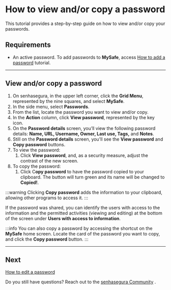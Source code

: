 # How to view and/or copy a password

This tutorial provides a step-by-step guide on how to view and/or copy your passwords.

## Requirements

* An active password. To add passwords to **MySafe**, access [How to add a password](/v3-32/docs/mysafe-passwords-add) tutorial.

***
## View and/or copy a password

1. On senhasegura, in the upper left corner, click the **Grid Menu**, represented by the nine squares, and select **MySafe**.
2. In the side menu, select **Passwords**.
3. From the list, locate the password you want to view and/or copy.
4. In the **Action** column, click **View password**, represented by the key icon.
5. On the **Password details** screen, you’ll view the following password details: **Name, URL, Username, Owner, Last use, Tags,** and **Notes**.
6. Still on the **Password details** screen, you'll see the **View password** and **Copy password** buttons.
7. To view the password:
    1. Click **View password**, and, as a security measure, adjust the contrast of the new screen.
8. To copy the password:
    1. Click C**opy password** to have the password copied to your clipboard. The button will turn green and its name will be changed to **Copied!**.


:::warning
Clicking **Copy password** adds the information to your clipboard, allowing other programs to access it.
:::

If the password was shared, you can identify the users with access to the information and the permitted activities (viewing and editing) at the bottom of the screen under **Users with access to information**. 


:::info
You can also copy a password by accessing the shortcut on the **MySafe** home screen. Locate the card of the password you want to copy, and click the **Copy password** button.
:::

***

## Next
[How to edit a password](/v3-32/docs/mysafe-passwords-edit)

Do you still have questions? Reach out to the [senhasegura Community](https://community.senhasegura.io/) .